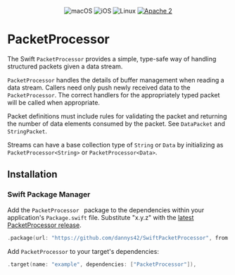 <p align="center">
<img src="https://img.shields.io/badge/os-macOS-green.svg?style=flat" alt="macOS">
<img src="https://img.shields.io/badge/os-iOS-green.svg?style=flat" alt="iOS">
<img src="https://img.shields.io/badge/os-linux-green.svg?style=flat" alt="Linux">
<a href="LICENSE"><img src="https://img.shields.io/badge/license-Apache2-blue.svg?style=flat" alt="Apache 2"></a>
</p>

# PacketProcessor

The Swift `PacketProcessor` provides a simple, type-safe way of handling structured packets given a data stream.

`PacketProcessor` handles the details of buffer management when reading a data stream.  Callers need only push newly received data to the `PacketProcessor`.  The correct handlers for the appropriately typed packet will be called when appropriate.

Packet definitions must include rules for validating the packet and returning the number of data elements consumed by the packet. See `DataPacket` and `StringPacket`.

Streams can have a base collection type of `String` or `Data` by initializing as `PacketProcessor<String>` or `PacketProcessor<Data>`.


## Installation

### Swift Package Manager
Add the `PacketProcessor ` package to the dependencies within your application's `Package.swift` file.  Substitute "x.y.z" with the [latest PacketProcessor release](https://github.com/dannys42/PacketProcessor/releases).

```swift
.package(url: "https://github.com/dannys42/SwiftPacketProcessor", from: "x.y.z")
```

Add `PacketProcessor` to your target's dependencies:

```swift
.target(name: "example", dependencies: ["PacketProcessor"]),
```
